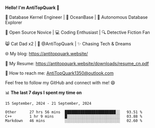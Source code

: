 
**Hello! I'm AntiTopQuark 👋**

🔧 Database Kernel Engineer | 🌊 OceanBase | 🤖 Autonomous Database Explorer

🌱 Open Source Novice | 💻 Coding Enthusiast | 🔍 Detective Fiction Fan

😸 Cat Dad x2 | 🎉 @AntiTopQuark | ✨ Chasing Tech & Dreams

🌐 My blog: https://antitopquark.website/

📄 My Resume: https://antitopquark.website/downloads/resume_cn.pdf

📧 How to reach me: AntiTopQuark1350@outlook.com

Feel free to follow my GitHub and connect with me! 😄

📊 **The last 7 days I spent my time on** 

<!--START_SECTION:waka-->
```text
15 September, 2024 - 21 September, 2024

Other      27 hrs 56 mins  ███████████████████████░░   93.51 % 
C++        1 hr 9 mins     █░░░░░░░░░░░░░░░░░░░░░░░░   03.88 % 
Markdown   46 mins         ░░░░░░░░░░░░░░░░░░░░░░░░░   02.60 %
```
<!--END_SECTION:waka-->


